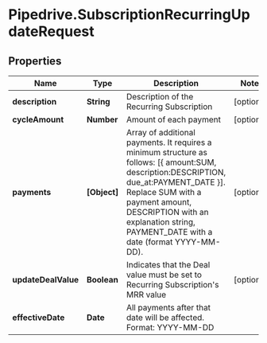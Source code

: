 # Pipedrive.SubscriptionRecurringUpdateRequest

## Properties

Name | Type | Description | Notes
------------ | ------------- | ------------- | -------------
**description** | **String** | Description of the Recurring Subscription | [optional] 
**cycleAmount** | **Number** | Amount of each payment | [optional] 
**payments** | **[Object]** | Array of additional payments. It requires a minimum structure as follows: [{ amount:SUM, description:DESCRIPTION, due_at:PAYMENT_DATE }]. Replace SUM with a payment amount, DESCRIPTION with an explanation string, PAYMENT_DATE with a date (format YYYY-MM-DD). | [optional] 
**updateDealValue** | **Boolean** | Indicates that the Deal value must be set to Recurring Subscription&#39;s MRR value | [optional] 
**effectiveDate** | **Date** | All payments after that date will be affected. Format: YYYY-MM-DD | 


